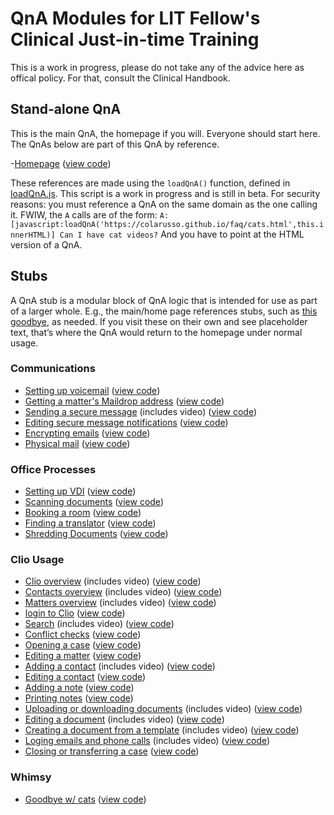 # QnA Modules for LIT Fellow's Clinical Just-in-time Training

This is a work in progress, please do not take any of the advice here as offical policy. For that, consult the Clinical Handbook.

## Stand-alone QnA
This is the main QnA, the homepage if you will. Everyone should start here. The QnAs below are part of this QnA by reference.

-[Homepage](https://www.qnamarkup.net/i/?source=https://suffolklitlab.org/clio/qnas/index.txt) ([view code](https://suffolklitlab.org/clio/qnas/index.txt))

These references are made using the `loadQnA()` function, defined in [loadQnA.js](https://suffolklitlab.org/clio/js_bin/loadQnA.js). This script is a work in progress and is still in beta. For security reasons: you must reference a QnA on the same domain as the one calling it. FWIW, the `A` calls are of the form:
`A:[javascript:loadQnA('https://colarusso.github.io/faq/cats.html',this.innerHTML)] Can I have cat videos?`
And you have to point at the HTML version of a QnA. 

## Stubs
A QnA stub is a modular block of QnA logic that is intended for use as part of a larger whole. E.g., the main/home page references stubs, such as [this goodbye](https://www.qnamarkup.net/i/?source=https://suffolklitlab.org/clio/qnas/cats.txt), as needed. If you visit these on their own and see placeholder text, that’s where the QnA would return to the homepage under normal usage.

### Communications
- [Setting up voicemail](https://www.qnamarkup.net/i/?source=https://suffolklitlab.org/clio/qnas/voicemail.txt) ([view code](https://www.qnamarkup.org/?source=https://suffolklitlab.org/clio/qnas/voicemail.txt))
- [Getting a matter's Maildrop address](https://www.qnamarkup.net/i/?source=https://suffolklitlab.org/clio/qnas/maildrop.txt) ([view code](https://www.qnamarkup.org/?source=https://suffolklitlab.org/clio/qnas/maildrop.txt))
- [Sending a secure message](https://www.qnamarkup.net/i/?source=https://suffolklitlab.org/clio/qnas/Secure_messages_qna.txt) (includes video) ([view code](https://www.qnamarkup.org/?source=https://suffolklitlab.org/clio/qnas/Secure_messages_qna.txt))
- [Editing secure message notifications](https://www.qnamarkup.net/i/?source=https://suffolklitlab.org/clio/qnas/notifications.txt)  ([view code](https://www.qnamarkup.org/?source=https://suffolklitlab.org/clio/qnas/notifications.txt))
- [Encrypting emails](https://www.qnamarkup.net/i/?source=https://suffolklitlab.org/clio/qnas/Email_encryption.txt) ([view code](https://www.qnamarkup.org/?source=https://suffolklitlab.org/clio/qnas/Email_encryption.txt))
- [Physical mail](https://www.qnamarkup.net/i/?source=https://suffolklitlab.org/clio/qnas/mail.txt) ([view code](https://www.qnamarkup.org/?source=https://suffolklitlab.org/clio/qnas/mail.txt))

### Office Processes
- [Setting up VDI](https://www.qnamarkup.net/i/?source=https://suffolklitlab.org/clio/qnas/VDI_setup.txt) ([view code](https://www.qnamarkup.org/?source=https://suffolklitlab.org/clio/qnas/VDI_setup.txt))
- [Scanning documents](https://www.qnamarkup.net/i/?source=https://suffolklitlab.org/clio/qnas/Scanning.txt) ([view code](https://www.qnamarkup.org/?source=https://suffolklitlab.org/clio/qnas/Scanning.txt))
- [Booking a room](https://www.qnamarkup.net/i/?source=https://suffolklitlab.org/clio/qnas/BookRoom.txt) ([view code](https://www.qnamarkup.org/?source=https://suffolklitlab.org/clio/qnas/BookRoom.txt))
- [Finding a translator](https://www.qnamarkup.net/i/?source=https://suffolklitlab.org/clio/qnas/Translator.txt) ([view code](https://www.qnamarkup.org/?source=https://suffolklitlab.org/clio/qnas/Translator.txt))
- [Shredding Documents](https://www.qnamarkup.net/i/?source=https://suffolklitlab.org/clio/qnas/shred.txt) ([view code](https://www.qnamarkup.org/?source=https://suffolklitlab.org/clio/qnas/shred.txt))

### Clio Usage
- [Clio overview](https://www.qnamarkup.net/i/?source=https://suffolklitlab.org/clio/qnas/ClioIntro.txt) (includes video) ([view code](https://www.qnamarkup.org/?source=https://suffolklitlab.org/clio/qnas/ClioIntro.txt))
- [Contacts overview](https://www.qnamarkup.net/i/?source=https://suffolklitlab.org/clio/qnas/contacts_overview.txt) (includes video) ([view code](https://www.qnamarkup.org/?source=https://suffolklitlab.org/clio/qnas/contacts_overview.txt))
- [Matters overview](https://www.qnamarkup.net/i/?source=https://suffolklitlab.org/clio/qnas/matters_overview.txt) (includes video) ([view code](https://www.qnamarkup.org/?source=https://suffolklitlab.org/clio/qnas/matters_overview.txt))
- [login to Clio](https://www.qnamarkup.net/i/?source=https://suffolklitlab.org/clio/qnas/Clio_login.txt) ([view code](https://www.qnamarkup.org/?source=https://suffolklitlab.org/clio/qnas/Clio_login.txt))
- [Search](https://www.qnamarkup.net/i/?source=https://suffolklitlab.org/clio/qnas/search.txt) (includes video) ([view code](https://www.qnamarkup.org/?source=https://suffolklitlab.org/clio/qnas/search.txt))
- [Conflict checks](https://www.qnamarkup.net/i/?source=https://suffolklitlab.org/clio/qnas/Conflictqna.txt) ([view code](https://www.qnamarkup.org/?source=https://suffolklitlab.org/clio/qnas/Conflictqna.txt))
- [Opening a case](https://www.qnamarkup.net/i/?source=https://suffolklitlab.org/clio/qnas/Case_opening.txt) ([view code](https://www.qnamarkup.org/?source=https://suffolklitlab.org/clio/qnas/Case_opening.txt))
- [Editing a matter](https://www.qnamarkup.net/i/?source=https://suffolklitlab.org/clio/qnas/EditMatter.txt) ([view code](https://www.qnamarkup.org/?source=https://suffolklitlab.org/clio/qnas/EditMatter.txt))
- [Adding a contact](https://www.qnamarkup.net/i/?source=https://suffolklitlab.org/clio/qnas/AddContact.txt) (includes video) ([view code](https://www.qnamarkup.org/?source=https://suffolklitlab.org/clio/qnas/AddContact.txt))
- [Editing a contact](https://www.qnamarkup.net/i/?source=https://suffolklitlab.org/clio/qnas/EditContact.txt) ([view code](https://www.qnamarkup.org/?source=https://suffolklitlab.org/clio/qnas/EditContact.txt))
- [Adding a note](https://www.qnamarkup.net/i/?source=https://suffolklitlab.org/clio/qnas/AddNote.txt) ([view code](https://www.qnamarkup.org/?source=https://suffolklitlab.org/clio/qnas/AddNote.txt))
- [Printing notes](https://www.qnamarkup.net/i/?source=https://suffolklitlab.org/clio/qnas/Print_notes.txt) ([view code](https://www.qnamarkup.org/?source=https://suffolklitlab.org/clio/qnas/Print_notes.txt))
- [Uploading or downloading documents](https://www.qnamarkup.net/i/?source=https://suffolklitlab.org/clio/qnas/document_template.txt) (includes video) ([view code](https://www.qnamarkup.org/?source=https://suffolklitlab.org/clio/qnas/document_template.txt))
- [Editing a document](https://www.qnamarkup.net/i/?source=https://suffolklitlab.org/clio/qnas/edit_documents.txt) (includes video) ([view code](https://www.qnamarkup.org/?source=https://suffolklitlab.org/clio/qnas/edit_documents.txt))
- [Creating a document from a template](https://www.qnamarkup.net/i/?source=https://suffolklitlab.org/clio/qnas/document_template_ver.2.txt) (includes video) ([view code](https://www.qnamarkup.org/?source=https://suffolklitlab.org/clio/qnas/document_template_ver.2.txt))
- [Loging emails and phone calls](https://www.qnamarkup.net/i/?source=https://suffolklitlab.org/clio/qnas/SaveEmail.txt) (includes video) ([view code](https://www.qnamarkup.org/?source=https://suffolklitlab.org/clio/qnas/SaveEmail.txt))
- [Closing or transferring a case](https://www.qnamarkup.net/i/?source=https://suffolklitlab.org/clio/qnas/Closing_transfer.txt) ([view code](https://www.qnamarkup.org/?source=https://suffolklitlab.org/clio/qnas/Closing_transfer.txt))

### Whimsy
- [Goodbye w/ cats](https://www.qnamarkup.net/i/?source=https://suffolklitlab.org/clio/qnas/cats.txt) ([view code](https://www.qnamarkup.org/?source=https://suffolklitlab.org/clio/qnas/cats.txt))
